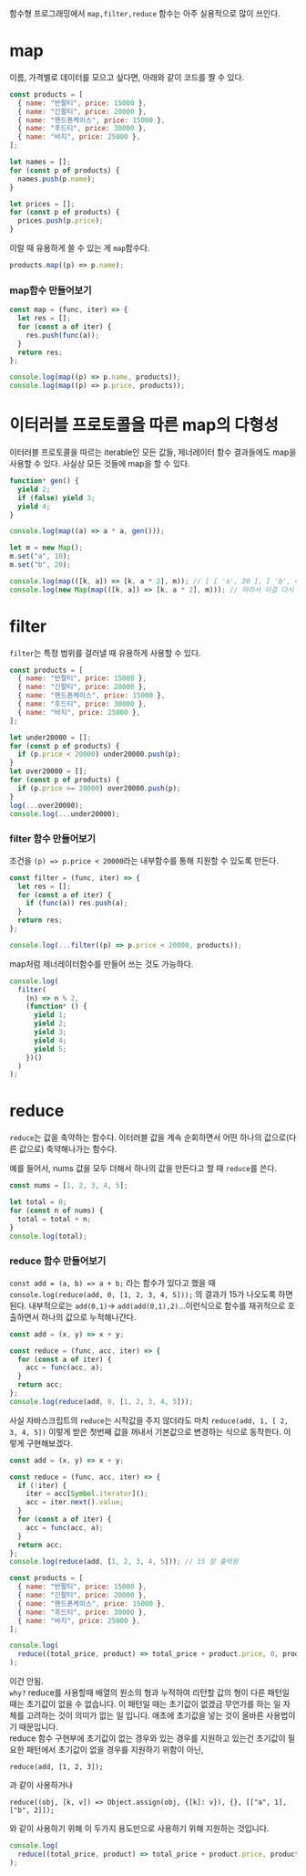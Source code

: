 함수형 프로그래밍에서 `map,filter,reduce` 함수는 아주 실용적으로 많이 쓰인다.

# map

이름, 가격별로 데이터를 모으고 싶다면, 아래와 같이 코드를 짤 수 있다.

```javascript
const products = [
  { name: "반팔티", price: 15000 },
  { name: "긴팔티", price: 20000 },
  { name: "핸드폰케이스", price: 15000 },
  { name: "후드티", price: 30000 },
  { name: "바지", price: 25000 },
];

let names = [];
for (const p of products) {
  names.push(p.name);
}

let prices = [];
for (const p of products) {
  prices.push(p.price);
}
```

이럴 때 유용하게 쓸 수 있는 게 `map`함수다.

```javascript
products.map((p) => p.name);
```

### map함수 만들어보기

```javascript
const map = (func, iter) => {
  let res = [];
  for (const a of iter) {
    res.push(func(a));
  }
  return res;
};

console.log(map((p) => p.name, products));
console.log(map((p) => p.price, products));
```

# 이터러블 프로토콜을 따른 map의 다형성

이터러블 프로토콜을 따르는 iterable인 모든 값들, 제너레이터 함수 결과들에도 map을 사용할 수 있다. 사실상 모든 것들에 map을 할 수 있다.

```javascript
function* gen() {
  yield 2;
  if (false) yield 3;
  yield 4;
}

console.log(map((a) => a * a, gen()));
```

```javascript
let m = new Map();
m.set("a", 10);
m.set("b", 20);

console.log(map(([k, a]) => [k, a * 2], m)); // [ [ 'a', 20 ], [ 'b', 40 ] ]
console.log(new Map(map(([k, a]) => [k, a * 2], m))); // 따라서 이걸 다시 Map 객체로 만들 수도 있음
```

# filter

`filter`는 특정 범위를 걸러낼 때 유용하게 사용할 수 있다.

```javascript
const products = [
  { name: "반팔티", price: 15000 },
  { name: "긴팔티", price: 20000 },
  { name: "핸드폰케이스", price: 15000 },
  { name: "후드티", price: 30000 },
  { name: "바지", price: 25000 },
];

let under20000 = [];
for (const p of products) {
  if (p.price < 20000) under20000.push(p);
}
let over20000 = [];
for (const p of products) {
  if (p.price >= 20000) over20000.push(p);
}
log(...over20000);
console.log(...under20000);
```

### filter 함수 만들어보기

조건을 `(p) => p.price < 20000`라는 내부함수를 통해 지원할 수 있도록 만든다.

```javascript
const filter = (func, iter) => {
  let res = [];
  for (const a of iter) {
    if (func(a)) res.push(a);
  }
  return res;
};

console.log(...filter((p) => p.price < 20000, products));
```

map처럼 제너레이터함수를 만들어 쓰는 것도 가능하다.

```javascript
console.log(
  filter(
    (n) => n % 2,
    (function* () {
      yield 1;
      yield 2;
      yield 3;
      yield 4;
      yield 5;
    })()
  )
);
```

# reduce

`reduce`는 값을 축약하는 함수다. 이터러블 값을 계속 순회하면서 어떤 하나의 값으로(다른 값으로) 축약해나가는 함수다.</br>

예를 들어서, nums 값을 모두 더해서 하나의 값을 만든다고 할 때 `reduce`를 쓴다.

```javascript
const nums = [1, 2, 3, 4, 5];

let total = 0;
for (const n of nums) {
  total = total + n;
}
console.log(total);
```

### reduce 함수 만들어보기

`const add = (a, b) => a + b;` 라는 함수가 있다고 했을 때 `console.log(reduce(add, 0, [1, 2, 3, 4, 5]));` 의 결과가 15가 나오도록 하면 된다.
내부적으로는 `add(0,1)`-> `add(add(0,1),2)`...이런식으로 함수를 재귀적으로 호출하면서 하나의 값으로 누적해나간다.

```javascript
const add = (x, y) => x + y;

const reduce = (func, acc, iter) => {
  for (const a of iter) {
    acc = func(acc, a);
  }
  return acc;
};
console.log(reduce(add, 0, [1, 2, 3, 4, 5]));
```

사실 자바스크립트의 `reduce`는 시작값을 주지 않더라도 마치 `reduce(add, 1, [ 2, 3, 4, 5])` 이렇게 받은 첫번째 값을 꺼내서 기본값으로 변경하는 식으로 동작한다.
이렇게 구현해보겠다.

```javascript
const add = (x, y) => x + y;

const reduce = (func, acc, iter) => {
  if (!iter) {
    iter = acc[Symbol.iterator]();
    acc = iter.next().value;
  }
  for (const a of iter) {
    acc = func(acc, a);
  }
  return acc;
};
console.log(reduce(add, [1, 2, 3, 4, 5])); // 15 잘 출력됨
```

```javascript
const products = [
  { name: "반팔티", price: 15000 },
  { name: "긴팔티", price: 20000 },
  { name: "핸드폰케이스", price: 15000 },
  { name: "후드티", price: 30000 },
  { name: "바지", price: 25000 },
];

console.log(
  reduce((total_price, product) => total_price + product.price, 0, products)
);
```

이건 안됨. </br>
`why?` reduce를 사용할때 배열의 원소의 형과 누적하여 리턴할 값의 형이 다른 패턴일때는 초기값이 없을 수 없습니다. 이 패턴일 때는 초기값이 없겠금 무언가를 하는 일 자체를 고려하는 것이 의미가 없는 일 입니다. 애초에 초기값을 넣는 것이 올바른 사용법이기 때문입니다.</br>
reduce 함수 구현부에 초기값이 없는 경우와 있는 경우를 지원하고 있는건 초기값이 필요한 패턴에서 초기값이 없을 경우를 지원하기 위함이 아닌,

`reduce(add, [1, 2, 3]);`

과 같이 사용하거나

`reduce((obj, [k, v]) => Object.assign(obj, {[k]: v}), {}, [["a", 1], ["b", 2]]);`

와 같이 사용하기 위해 이 두가지 용도만으로 사용하기 위해 지원하는 것입니다.

```javascript
console.log(
  reduce((total_price, product) => total_price + product.price, products)
);
```
